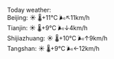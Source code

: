 Today weather:  
Beijing: ☀️   🌡️+11°C 🌬️↖11km/h  
Tianjin: ☀️   🌡️+9°C 🌬️↓4km/h  
Shijiazhuang: ☀️   🌡️+10°C 🌬️↑9km/h  
Tangshan: ☀️   🌡️+9°C 🌬️←12km/h  
